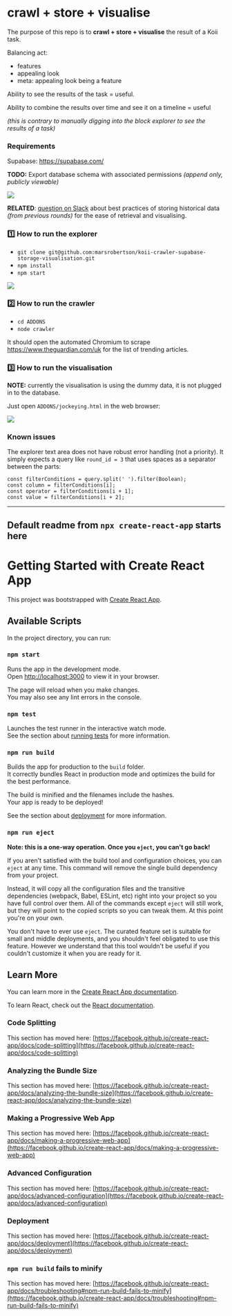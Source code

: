 # crawl + store + visualise

The purpose of this repo is to **crawl + store + visualise** the result of a Koii task.

Balancing act:
- features
- appealing look
- meta: appealing look being a feature

Ability to see the results of the task = useful.

Ability to combine the results over time and see it on a timeline = useful

_(this is contrary to manually digging into the block explorer to see the results of a task)_

### Requirements

Supabase: https://supabase.com/

**TODO:** Export database schema with associated permissions _(append only, publicly viewable)_

![](./readme_images/supabase-permissions.png)

**RELATED**: [question on Slack](https://koii-workspace.slack.com/archives/C06RE53NNKC/p1720075748981719) about best practices of storing historical data _(from previous rounds)_ for the ease of retrieval and visualising.

### 1️⃣ How to run the explorer

* `git clone git@github.com:marsrobertson/koii-crawler-supabase-storage-visualisation.git`
* `npm install`
* `npm start`

![](./readme_images/explorer.png)

### 2️⃣ How to run the crawler

* `cd ADDONS`
* `node crawler`

It should open the automated Chromium to scrape https://www.theguardian.com/uk for the list of trending articles.

### 3️⃣ How to run the visualisation

**NOTE:** currently the visualisation is using the dummy data, it is not plugged in to the database.

Just open `ADDONS/jockeying.html` in the web browser:

![](./readme_images/jockeying.gif)

### Known issues

The explorer text area does not have robust error handling (not a priority). It simply expects a query like `round_id = 3` that uses spaces as a separator between the parts:

```
const filterConditions = query.split(' ').filter(Boolean);
const column = filterConditions[i];
const operator = filterConditions[i + 1];
const value = filterConditions[i + 2];
```

------
Default readme from `npx create-react-app` starts here
------


# Getting Started with Create React App

This project was bootstrapped with [Create React App](https://github.com/facebook/create-react-app).

## Available Scripts

In the project directory, you can run:

### `npm start`

Runs the app in the development mode.\
Open [http://localhost:3000](http://localhost:3000) to view it in your browser.

The page will reload when you make changes.\
You may also see any lint errors in the console.

### `npm test`

Launches the test runner in the interactive watch mode.\
See the section about [running tests](https://facebook.github.io/create-react-app/docs/running-tests) for more information.

### `npm run build`

Builds the app for production to the `build` folder.\
It correctly bundles React in production mode and optimizes the build for the best performance.

The build is minified and the filenames include the hashes.\
Your app is ready to be deployed!

See the section about [deployment](https://facebook.github.io/create-react-app/docs/deployment) for more information.

### `npm run eject`

**Note: this is a one-way operation. Once you `eject`, you can't go back!**

If you aren't satisfied with the build tool and configuration choices, you can `eject` at any time. This command will remove the single build dependency from your project.

Instead, it will copy all the configuration files and the transitive dependencies (webpack, Babel, ESLint, etc) right into your project so you have full control over them. All of the commands except `eject` will still work, but they will point to the copied scripts so you can tweak them. At this point you're on your own.

You don't have to ever use `eject`. The curated feature set is suitable for small and middle deployments, and you shouldn't feel obligated to use this feature. However we understand that this tool wouldn't be useful if you couldn't customize it when you are ready for it.

## Learn More

You can learn more in the [Create React App documentation](https://facebook.github.io/create-react-app/docs/getting-started).

To learn React, check out the [React documentation](https://reactjs.org/).

### Code Splitting

This section has moved here: [https://facebook.github.io/create-react-app/docs/code-splitting](https://facebook.github.io/create-react-app/docs/code-splitting)

### Analyzing the Bundle Size

This section has moved here: [https://facebook.github.io/create-react-app/docs/analyzing-the-bundle-size](https://facebook.github.io/create-react-app/docs/analyzing-the-bundle-size)

### Making a Progressive Web App

This section has moved here: [https://facebook.github.io/create-react-app/docs/making-a-progressive-web-app](https://facebook.github.io/create-react-app/docs/making-a-progressive-web-app)

### Advanced Configuration

This section has moved here: [https://facebook.github.io/create-react-app/docs/advanced-configuration](https://facebook.github.io/create-react-app/docs/advanced-configuration)

### Deployment

This section has moved here: [https://facebook.github.io/create-react-app/docs/deployment](https://facebook.github.io/create-react-app/docs/deployment)

### `npm run build` fails to minify

This section has moved here: [https://facebook.github.io/create-react-app/docs/troubleshooting#npm-run-build-fails-to-minify](https://facebook.github.io/create-react-app/docs/troubleshooting#npm-run-build-fails-to-minify)
